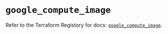 # `google_compute_image`

Refer to the Terraform Registory for docs: [`google_compute_image`](https://registry.terraform.io/providers/hashicorp/google-beta/5.11.0/docs/resources/google_compute_image).
